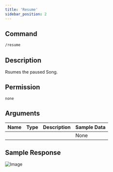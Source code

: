 ```yaml
---
title: 'Resume'
sidebar_position: 2
---
```


## Command
```txt
/resume
```

## Description
Rsumes the paused Song.

## Permission
`none`

## Arguments
| Name | Type | Description | Sample Data |
| ---- | ---- | ----------- | ----------- |
|  |  |  | None |

## Sample Response
![Image](https://cdn.utilbot.co/Discord_Buo1wxjHuY.png)
